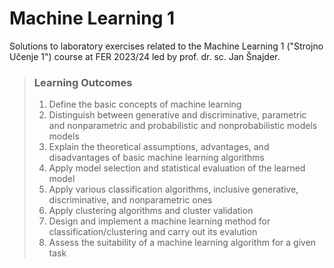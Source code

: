 # Machine Learning 1
Solutions to laboratory exercises related to the Machine Learning 1 ("Strojno Učenje 1") course at FER 2023/24 led by prof. dr. sc. Jan Šnajder.

> ### Learning Outcomes
> 1. Define the basic concepts of machine learning
> 2. Distinguish between generative and discriminative, parametric and nonparametric and probabilistic and nonprobabilistic models models
> 3. Explain the theoretical assumptions, advantages, and disadvantages of basic machine learning algorithms
> 4. Apply model selection and statistical evaluation of the learned model
> 5. Apply various classification algorithms, inclusive generative, discriminative, and nonparametric ones
> 6. Apply clustering algorithms and cluster validation
> 7. Design and implement a machine learning method for classification/clustering and carry out its evalution
> 8. Assess the suitability of a machine learning algorithm for a given task

